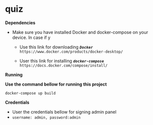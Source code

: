 # quiz

**Dependencies**
  - Make sure you have installed Docker and docker-compose on your device. In case if y
    - Use this link for downloading ***``Docker``***  ```https://www.docker.com/products/docker-desktop/```

    - User this link for installing 
    ***``docker-compose``***
    ```https://docs.docker.com/compose/install/```

**Running**

  **Use the command bellow for running this project**

  ```docker-compose up build```
  
**Credentials**
 - User the credentials bellow for signing admin panel
 - ```username: admin, password:admin```
